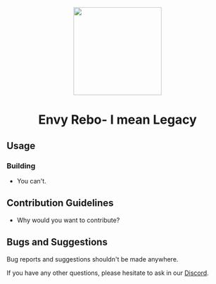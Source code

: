 <div align="center">
  <img src="https://cdn.discordapp.com/attachments/1104320661930909797/1127951651970490388/Z.png" width="200" height="200">
</div>

<h1 align="center">
  Envy Rebo- I mean Legacy
</h1>

## Usage

### Building
- You can't.

## Contribution Guidelines
- Why would you want to contribute?

## Bugs and Suggestions
Bug reports and suggestions shouldn't be made anywhere.

If you have any other questions, please hesitate to ask in our [Discord](https://discord.gg/rXFjkj4JqY).
